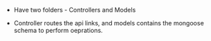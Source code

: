 - Have two folders - Controllers and Models

- Controller routes the api links, and models contains the mongoose schema to perform oeprations.
